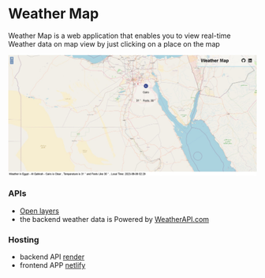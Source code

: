 # Weather Map

Weather Map is a web application that enables you to view real-time Weather data on map view by just clicking on a place on the map

![Weather Map](/client/images/SharedScreenshot.jpg 'Weather Map')

### APIs

-   [Open layers](https://openlayers.org/)
-   the backend weather data is Powered by [WeatherAPI.com](https://www.weatherapi.com/)

### Hosting

-   backend API [render](https://render.com)
-   frontend APP [netlify](https://www.netlify.com/)
